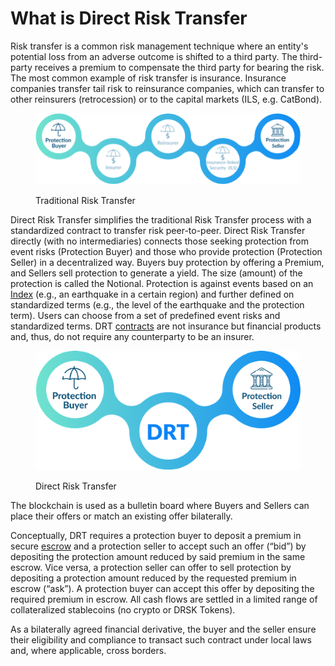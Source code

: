 # What is Direct Risk Transfer

Risk transfer is a common risk management technique where an entity's potential loss from an adverse outcome is shifted to a third party. The third-party receives a premium to compensate the third party for bearing the risk. The most common example of risk transfer is insurance. Insurance companies transfer tail risk to reinsurance companies, which can transfer to other reinsurers (retrocession) or to the capital markets (ILS, e.g. CatBond).

<figure><img src="../.gitbook/assets/image (17).png" alt=""><figcaption><p>Traditional Risk Transfer</p></figcaption></figure>

Direct Risk Transfer simplifies the traditional Risk Transfer process with a standardized contract to transfer risk peer-to-peer. Direct Risk Transfer directly (with no intermediaries) connects those seeking protection from event risks (Protection Buyer) and those who provide protection (Protection Seller) in a decentralized way. Buyers buy protection by offering a Premium, and Sellers sell protection to generate a yield. The size (amount) of the protection is called the Notional. Protection is against events based on an [Index](risk-types-index-and-trigger.md) (e.g., an earthquake in a certain region) and further defined on standardized terms (e.g., the level of the earthquake and the protection term). Users can choose from a set of predefined event risks and standardized terms. DRT [contracts](../legal/master-agreement-+-termsheet.md) are not insurance but financial products and, thus, do not require any counterparty to be an insurer.

<figure><img src="../.gitbook/assets/image (3) (1).png" alt=""><figcaption><p>Direct Risk Transfer</p></figcaption></figure>

The blockchain is used as a bulletin board where Buyers and Sellers can place their offers or match an existing offer bilaterally.

Conceptually, DRT requires a protection buyer to deposit a premium in secure [escrow](automated-escrow.md) and a protection seller to accept such an offer (“bid”) by depositing the protection amount reduced by said premium in the same escrow. Vice versa, a protection seller can offer to sell protection by depositing a protection amount reduced by the requested premium in escrow (“ask”). A protection buyer can accept this offer by depositing the required premium in escrow. All cash flows are settled in a limited range of collateralized stablecoins (no crypto or DRSK Tokens).

As a bilaterally agreed financial derivative, the buyer and the seller ensure their eligibility and compliance to transact such contract under local laws and, where applicable, cross borders.







